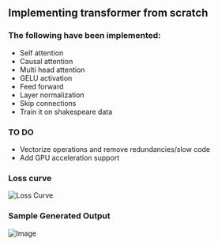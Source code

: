 ## Implementing transformer from scratch

### The following have been implemented:
 - Self attention
 - Causal attention
 - Multi head attention
 - GELU activation
 - Feed forward
 - Layer normalization
 - Skip connections
 - Train it on shakespeare data

 ### TO DO
 - Vectorize operations and remove redundancies/slow code
 - Add GPU acceleration support

### Loss curve
![Loss Curve](https://github.com/user-attachments/assets/494261e8-d2ad-4a52-9ad0-1f9209bdf641)

### Sample Generated Output
![Image](https://github.com/user-attachments/assets/0648fa32-5c3f-499a-9120-275493ae33bc)
